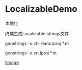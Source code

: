 # LocalizableDemo
本地化

终端生成Localizable.strings文件

genstrings -o zh-Hans.lproj *.m

genstrings -o en.lproj *.m

[!image](https://github.com/ruanqiaohua/LocalizableDemo/timg.jpg)
